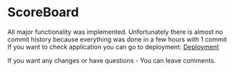 # ScoreBoard

All major functionality was implemented. 
Unfortunately there is almost no commit history because everything was done in a few hours with 1 commit
If you want to check application you can go to deployment: [Deployment](https://scoreboardtest.netlify.app/)

If you want any changes or have questions - You can leave comments.
